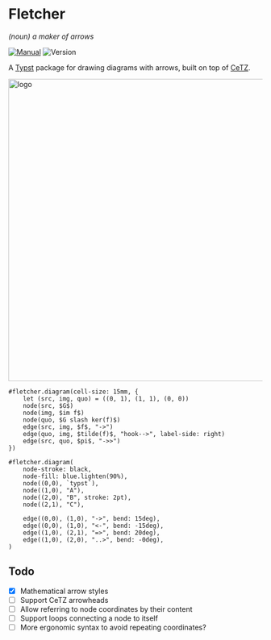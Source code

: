 # Fletcher

_(noun) a maker of arrows_

[![Manual](https://img.shields.io/badge/docs-manual.pdf-blue)](https://github.com/Jollywatt/typst-fletcher/raw/master/docs/manual.pdf)
![Version](https://img.shields.io/badge/dynamic/toml?url=https%3A%2F%2Fgithub.com%2FJollywatt%2Farrow-diagrams%2Fraw%2Fmaster%2Ftypst.toml&query=package.version&label=version)

A [Typst]("https://typst.app/") package for drawing diagrams with arrows,
built on top of [CeTZ]("https://github.com/johannes-wolf/cetz").

<picture>
  <source media="(prefers-color-scheme: dark)" srcset="https://github.com/Jollywatt/typst-fletcher/raw/master/docs/examples/example-2.svg">
  <img alt="logo" width="600" src="https://github.com/Jollywatt/typst-fletcher/raw/master/docs/examples/example-1.svg">
</picture>

```typ
#fletcher.diagram(cell-size: 15mm, {
	let (src, img, quo) = ((0, 1), (1, 1), (0, 0))
	node(src, $G$)
	node(img, $im f$)
	node(quo, $G slash ker(f)$)
	edge(src, img, $f$, "->")
	edge(quo, img, $tilde(f)$, "hook-->", label-side: right)
	edge(src, quo, $pi$, "->>")
})

#fletcher.diagram(
	node-stroke: black,
	node-fill: blue.lighten(90%),
	node((0,0), `typst`),
	node((1,0), "A"),
	node((2,0), "B", stroke: 2pt),
	node((2,1), "C"),

	edge((0,0), (1,0), "->", bend: 15deg),
	edge((0,0), (1,0), "<-", bend: -15deg),
	edge((1,0), (2,1), "=>", bend: 20deg),
	edge((1,0), (2,0), "..>", bend: -0deg),
)
```

## Todo

- [x] Mathematical arrow styles
- [ ] Support CeTZ arrowheads
- [ ] Allow referring to node coordinates by their content
- [ ] Support loops connecting a node to itself
- [ ] More ergonomic syntax to avoid repeating coordinates?